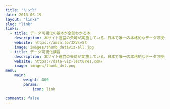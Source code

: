 ```yaml
---
title: "リンク"
date: 2013-06-19
layout: "links"
slug: "link"
links:
  - title: データ可視化の基本が全部わかる本
    description: 本サイト運営の矢崎が実施している、日本で唯一の本格的なデータ可視化の講習です。
    website: https://amzn.to/3XVsvSt
    image: images/thumb_dataviz-all.jpg
  - title: データ可視化講習
    description: 本サイト運営の矢崎が実施している、日本で唯一の本格的なデータ可視化の講習です。
    website: https://data-viz-lectures.com/
    image: images/thumb_dvl.png
menu:
    main: 
        weight: 400
        params:
            icon: link

comments: false
---
```

